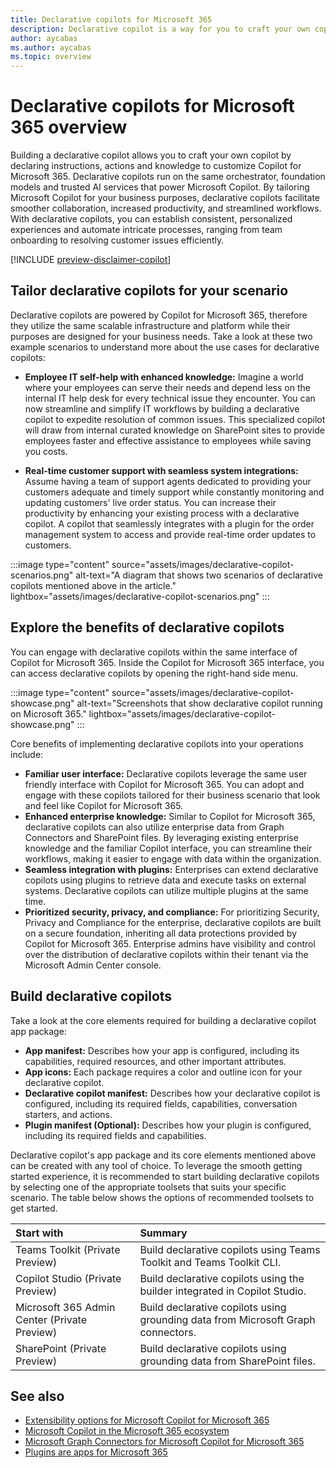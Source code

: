 ```yaml
---
title: Declarative copilots for Microsoft 365
description: Declarative copilot is a way for you to craft your own copilot by declaring instructions, actions and knowledge to customize Copilot for Microsoft 365.
author: aycabas
ms.author: aycabas
ms.topic: overview
---
```


# Declarative copilots for Microsoft 365 overview

Building a declarative copilot allows you to craft your own copilot by declaring instructions, actions and knowledge to customize Copilot for Microsoft 365. Declarative copilots run on the same orchestrator, foundation models and trusted AI services that power Microsoft Copilot. By tailoring Microsoft Copilot for your business purposes, declarative copilots facilitate smoother collaboration, increased productivity, and streamlined workflows. With declarative copilots, you can establish consistent, personalized experiences and automate intricate processes, ranging from team onboarding to resolving customer issues efficiently.

[!INCLUDE [preview-disclaimer-copilot](includes/preview-disclaimer-copilot.md)]

## Tailor declarative copilots for your scenario

Declarative copilots are powered by Copilot for Microsoft 365, therefore they utilize the same scalable infrastructure and platform while their purposes are designed for your business needs. Take a look at these two example scenarios to understand more about the use cases for declarative copilots:

- **Employee IT self-help with enhanced knowledge:** Imagine a world where your employees can serve their needs and depend less on the internal IT help desk for every technical issue they encounter. You can now streamline and simplify IT workflows by building a declarative copilot to expedite resolution of common issues. This specialized copilot will draw from internal curated knowledge on SharePoint sites to provide employees faster and effective assistance to employees while saving you costs.

- **Real-time customer support with seamless system integrations:** Assume having a team of support agents dedicated to providing your customers adequate and timely support while constantly monitoring and updating customers' live order status. You can increase their productivity by enhancing your existing process with a declarative copilot. A copilot that seamlessly integrates with a plugin for the order management system to access and provide real-time order updates to customers.

:::image type="content" source="assets/images/declarative-copilot-scenarios.png" alt-text="A diagram that shows two scenarios of declarative copilots mentioned above in the article." lightbox="assets/images/declarative-copilot-scenarios.png" :::

## Explore the benefits of declarative copilots

You can engage with declarative copilots within the same interface of Copilot for Microsoft 365. Inside the Copilot for Microsoft 365 interface, you can access declarative copilots by opening the right-hand side menu.

:::image type="content" source="assets/images/declarative-copilot-showcase.png" alt-text="Screenshots that show declarative copilot running on Microsoft 365." lightbox="assets/images/declarative-copilot-showcase.png" :::

Core benefits of implementing declarative copilots into your operations include:

- **Familiar user interface:** Declarative copilots leverage the same user friendly interface with Copilot for Microsoft 365. You can adopt and engage with these copilots tailored for their business scenario that look and feel like Copilot for Microsoft 365.
- **Enhanced enterprise knowledge:** Similar to Copilot for Microsoft 365, declarative copilots can also utilize enterprise data from Graph Connectors and SharePoint files. By leveraging existing enterprise knowledge and the familiar Copilot interface, you can streamline their workflows, making it easier to engage with data within the organization.
- **Seamless integration with plugins:** Enterprises can extend declarative copilots using plugins to retrieve data and execute tasks on external systems. Declarative copilots can utilize multiple plugins at the same time.
- **Prioritized security, privacy, and compliance:** For prioritizing Security, Privacy and Compliance for the enterprise, declarative copilots are built on a secure foundation, inheriting all data protections provided by Copilot for Microsoft 365. Enterprise admins have visibility and control over the distribution of declarative copilots within their tenant via the Microsoft Admin Center console.

## Build declarative copilots

Take a look at the core elements required for building a declarative copilot app package:

- **App manifest:** Describes how your app is configured, including its capabilities, required resources, and other important attributes.
- **App icons:** Each package requires a color and outline icon for your declarative copilot.
- **Declarative copilot manifest:** Describes how your declarative copilot is configured, including its required fields, capabilities, conversation starters, and actions.
- **Plugin manifest (Optional):** Describes how your plugin is configured, including its required fields and capabilities.

Declarative copilot's app package and its core elements mentioned above can be created with any tool of choice. To leverage the smooth getting started experience, it is recommended to start building declarative copilots by selecting one of the appropriate toolsets that suits your specific scenario. The table below shows the options of recommended toolsets to get started.

| **Start with** | **Summary** |
|:------------|:------------|
| Teams Toolkit (Private Preview) | Build declarative copilots using Teams Toolkit and Teams Toolkit CLI. |
| Copilot Studio (Private Preview) | Build declarative copilots using the builder integrated in Copilot Studio. |
| Microsoft 365 Admin Center (Private Preview) | Build declarative copilots using grounding data from Microsoft Graph connectors. |
| SharePoint (Private Preview) | Build declarative copilots using grounding data from SharePoint files. |

## See also

- [Extensibility options for Microsoft Copilot for Microsoft 365](decision-guide.md)
- [Microsoft Copilot in the Microsoft 365 ecosystem](ecosystem.md)
- [Microsoft Graph Connectors for Microsoft Copilot for Microsoft 365](overview-graph-connector.md)
- [Plugins are apps for Microsoft 365](plugins-are-apps.md)

